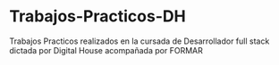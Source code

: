 # Trabajos-Practicos-DH
Trabajos Practicos realizados en la cursada de Desarrollador full stack dictada por Digital House acompañada por FORMAR
